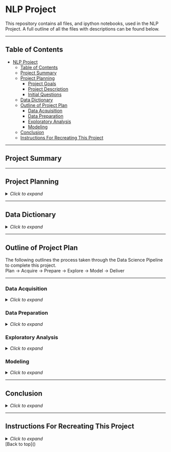 # NLP Project

This repository contains all files, and ipython notebooks, used in the NLP Project. A full outline of all the files with descriptions can be found below.

___

## Table of Contents

- [NLP Project](#nlp-project)
  - [Table of Contents](#table-of-contents)
  - [Project Summary](#project-summary)
  - [Project Planning](#project-planning)
    - [Project Goals](#project-goals)
    - [Project Description](#project-description)
    - [Initial Questions](#initial-questions)
  - [Data Dictionary](#data-dictionary)
  - [Outline of Project Plan](#outline-of-project-plan)
    - [Data Acquisition](#data-acquisition)
    - [Data Preparation](#data-preparation)
    - [Exploratory Analysis](#exploratory-analysis)
    - [Modeling](#modeling)
  - [Conclusion](#conclusion)
  - [Instructions For Recreating This Project](#instructions-for-recreating-this-project)

___

## Project Summary



___

## Project Planning

<details><summary><i>Click to expand</i></summary>

### Project Goals



### Project Description



### Initial Questions



</details>

___

## Data Dictionary

<details><summary><i>Click to expand</i></summary>


| Variable              | Meaning      |
| --------------------- | ------------ |
| repo | Path to repository on github.com |
| language | Primary programming language in repository |
| readme_contents | Contains full contents of the repostitories "README.md" |

</details>

___

## Outline of Project Plan

The following outlines the process taken through the Data Science Pipeline to complete this project.
<br>
Plan &#8594; Acquire &#8594; Prepare &#8594; Explore &#8594; Model &#8594; Deliver

---
### Data Acquisition

<details><summary><i>Click to expand</i></summary>

**Acquisition Files:**
- test.ipynb, pulls list of repositories matching search term "binance:
- acquire.py, pulls repo path, language, and readme from list of repo's in test.ipynb

**Steps Taken:**
- The data is collected from several repositories on github.com via the sites API.
- A list of repo's is generated from search results for "bitcoin".
- The readme's from each repo are pulled through the API and compiled to return a .json file with the aforementioned keys and values.

</details>

### Data Preparation

<details><summary><i>Click to expand</i></summary>

**Preparation Files:**
prepare.ipynb, testing of prepare.py
prepare.py, prepares the readme's for exploration and modeling

**Steps Taken:**
All data is prepared for natural language processing by:

- lowering the case of all words
- removing punctuation
- tokenization
- removing stop words

Additional preparations include:

- stemming
- lemmatization

</details>

### Exploratory Analysis

<details><summary><i>Click to expand</i></summary>

**Exploratory Analysis Files:**
explore.ipynb,

**Steps Taken:**

- explore readme's by language
- analyze word frequency by language
- bi-gram analysis
- 

</details>

### Modeling

<details><summary><i>Click to expand</i></summary>

**Modeling Files:**

model.ipynb
model.py

**Steps Taken:**

The following modelling techniques are implemented:

- Term Frequency (TF)
- Inverse Document Frequency (IDF)
- TF-IDF w/ SKLearn
- Classification Machine Learning Model

</details>

___

## Conclusion

<details><summary><i>Click to expand</i></summary>



</details>

___

## Instructions For Recreating This Project

<details><summary><i>Click to expand</i></summary>

Clone this repository into your local machine using the following command:
git clone git@github.com:Garcia-Hensley-Nichols-NLP-project/GHN-NLP-project.git
You will need Natural Language Tool Kit (NLKT), Pandas, Numpy, Matplotlib, Seaborn, and SKLearn installed on your machine.
Please run `python acquire.py` in a terminal to acquire the 'data.json' file. Now you can start a Jupyter Notebook session and execute the code blocks in the final_report.ipynb notebook.

</details>
[Back to top]()
